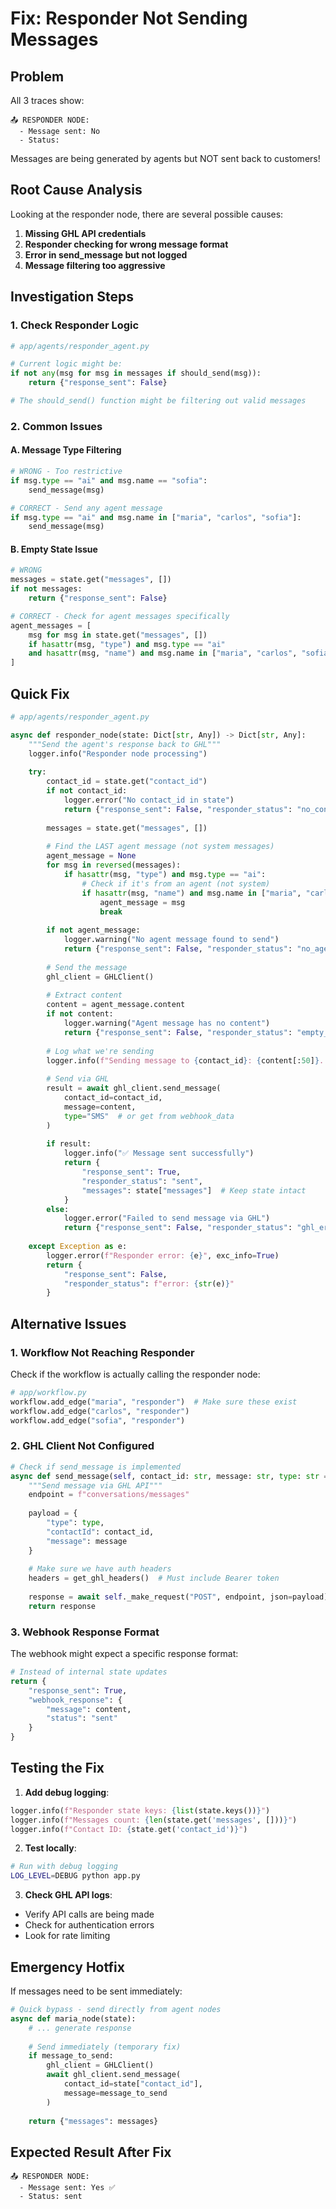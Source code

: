# Fix: Responder Not Sending Messages

## Problem
All 3 traces show:
```
📤 RESPONDER NODE:
  - Message sent: No
  - Status: 
```

Messages are being generated by agents but NOT sent back to customers!

## Root Cause Analysis

Looking at the responder node, there are several possible causes:

1. **Missing GHL API credentials**
2. **Responder checking for wrong message format**
3. **Error in send_message but not logged**
4. **Message filtering too aggressive**

## Investigation Steps

### 1. Check Responder Logic
```python
# app/agents/responder_agent.py

# Current logic might be:
if not any(msg for msg in messages if should_send(msg)):
    return {"response_sent": False}

# The should_send() function might be filtering out valid messages
```

### 2. Common Issues

#### A. Message Type Filtering
```python
# WRONG - Too restrictive
if msg.type == "ai" and msg.name == "sofia":
    send_message(msg)

# CORRECT - Send any agent message
if msg.type == "ai" and msg.name in ["maria", "carlos", "sofia"]:
    send_message(msg)
```

#### B. Empty State Issue
```python
# WRONG
messages = state.get("messages", [])
if not messages:
    return {"response_sent": False}

# CORRECT - Check for agent messages specifically
agent_messages = [
    msg for msg in state.get("messages", [])
    if hasattr(msg, "type") and msg.type == "ai"
    and hasattr(msg, "name") and msg.name in ["maria", "carlos", "sofia"]
]
```

## Quick Fix

```python
# app/agents/responder_agent.py

async def responder_node(state: Dict[str, Any]) -> Dict[str, Any]:
    """Send the agent's response back to GHL"""
    logger.info("Responder node processing")
    
    try:
        contact_id = state.get("contact_id")
        if not contact_id:
            logger.error("No contact_id in state")
            return {"response_sent": False, "responder_status": "no_contact_id"}
        
        messages = state.get("messages", [])
        
        # Find the LAST agent message (not system messages)
        agent_message = None
        for msg in reversed(messages):
            if hasattr(msg, "type") and msg.type == "ai":
                # Check if it's from an agent (not system)
                if hasattr(msg, "name") and msg.name in ["maria", "carlos", "sofia"]:
                    agent_message = msg
                    break
        
        if not agent_message:
            logger.warning("No agent message found to send")
            return {"response_sent": False, "responder_status": "no_agent_message"}
        
        # Send the message
        ghl_client = GHLClient()
        
        # Extract content
        content = agent_message.content
        if not content:
            logger.warning("Agent message has no content")
            return {"response_sent": False, "responder_status": "empty_content"}
        
        # Log what we're sending
        logger.info(f"Sending message to {contact_id}: {content[:50]}...")
        
        # Send via GHL
        result = await ghl_client.send_message(
            contact_id=contact_id,
            message=content,
            type="SMS"  # or get from webhook_data
        )
        
        if result:
            logger.info("✅ Message sent successfully")
            return {
                "response_sent": True, 
                "responder_status": "sent",
                "messages": state["messages"]  # Keep state intact
            }
        else:
            logger.error("Failed to send message via GHL")
            return {"response_sent": False, "responder_status": "ghl_error"}
            
    except Exception as e:
        logger.error(f"Responder error: {e}", exc_info=True)
        return {
            "response_sent": False, 
            "responder_status": f"error: {str(e)}"
        }
```

## Alternative Issues

### 1. Workflow Not Reaching Responder
Check if the workflow is actually calling the responder node:

```python
# app/workflow.py
workflow.add_edge("maria", "responder")  # Make sure these exist
workflow.add_edge("carlos", "responder")
workflow.add_edge("sofia", "responder")
```

### 2. GHL Client Not Configured
```python
# Check if send_message is implemented
async def send_message(self, contact_id: str, message: str, type: str = "SMS"):
    """Send message via GHL API"""
    endpoint = f"conversations/messages"
    
    payload = {
        "type": type,
        "contactId": contact_id,
        "message": message
    }
    
    # Make sure we have auth headers
    headers = get_ghl_headers()  # Must include Bearer token
    
    response = await self._make_request("POST", endpoint, json=payload)
    return response
```

### 3. Webhook Response Format
The webhook might expect a specific response format:

```python
# Instead of internal state updates
return {
    "response_sent": True,
    "webhook_response": {
        "message": content,
        "status": "sent"
    }
}
```

## Testing the Fix

1. **Add debug logging**:
```python
logger.info(f"Responder state keys: {list(state.keys())}")
logger.info(f"Messages count: {len(state.get('messages', []))}")
logger.info(f"Contact ID: {state.get('contact_id')}")
```

2. **Test locally**:
```bash
# Run with debug logging
LOG_LEVEL=DEBUG python app.py
```

3. **Check GHL API logs**:
- Verify API calls are being made
- Check for authentication errors
- Look for rate limiting

## Emergency Hotfix

If messages need to be sent immediately:

```python
# Quick bypass - send directly from agent nodes
async def maria_node(state):
    # ... generate response
    
    # Send immediately (temporary fix)
    if message_to_send:
        ghl_client = GHLClient()
        await ghl_client.send_message(
            contact_id=state["contact_id"],
            message=message_to_send
        )
    
    return {"messages": messages}
```

## Expected Result After Fix

```
📤 RESPONDER NODE:
  - Message sent: Yes ✅
  - Status: sent
```